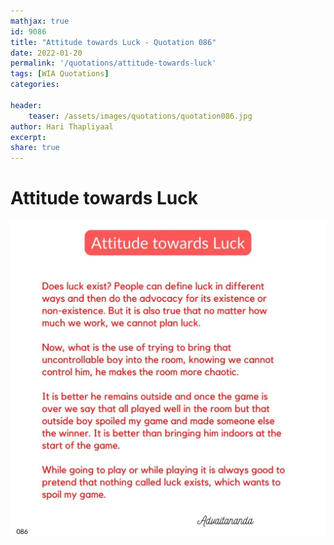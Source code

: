 ```yaml
---
mathjax: true
id: 9086
title: "Attitude towards Luck - Quotation 086"
date: 2022-01-20
permalink: '/quotations/attitude-towards-luck'
tags: [WIA Quotations] 
categories: 

header:
    teaser: /assets/images/quotations/quotation086.jpg
author: Hari Thapliyaal 
excerpt:
share: true 
---
```


# Attitude towards Luck

![Attitude towards Luck](/assets/images/quotations/quotation086.jpg)
